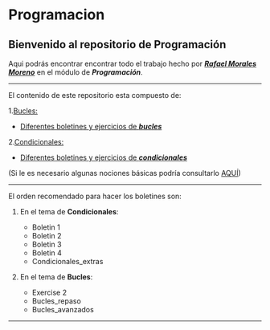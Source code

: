 # Programacion
## Bienvenido al repositorio de Programación
Aqui podrás encontrar encontrar todo el trabajo hecho por [**_Rafael Morales Moreno_**][perfil] en el módulo de **_Programación_**.

---

El contenido de este repositorio esta compuesto de:

1.[Bucles:][bucle]
  - [Diferentes boletines y ejercicios de **_bucles_**][boletines_bucles]

2.[Condicionales:][condicionales]
  - [Diferentes boletines y ejercicios de **_condicionales_**][boletines_condicionales]
  
(Si le es necesario algunas nociones básicas podría consultarlo [AQUÍ][aqui])

---

El orden recomendado para hacer los boletines son:

1. En el tema de **Condicionales**:
  
    - Boletin 1
    - Boletin 2
    - Boletin 3
    - Boletin 4
    - Condicionales_extras

2. En el tema de **Bucles**:
  
    - Exercise 2
    - Bucles_repaso
    - Bucles_avanzados

---














[bucle]:https://github.com/Rafmormor3/Programacion/tree/master/bucles
[boletines_bucles]:https://github.com/Rafmormor3/Programacion/tree/master/bucles/boletines_bucles
[condicionales]:https://github.com/Rafmormor3/Programacion/tree/master/condicionales
[boletines_condicionales]:https://github.com/Rafmormor3/Programacion/tree/master/condicionales/operadores
[aqui]:https://github.com/jms3du/prog_python/blob/main/1.%20Introducci%C3%B3n%20a%20la%20programaci%C3%B3n%20estructurada/Intro.ipynb
[perfil]:https://github.com/Rafmormor3

